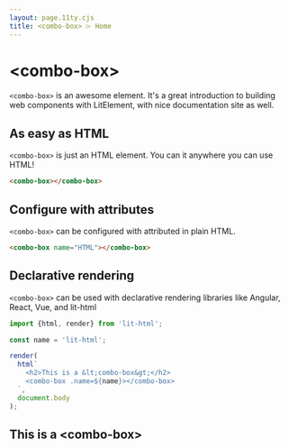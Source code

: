 ```yaml
---
layout: page.11ty.cjs
title: <combo-box> ⌲ Home
---
```


# &lt;combo-box>

`<combo-box>` is an awesome element. It's a great introduction to building web components with LitElement, with nice documentation site as well.

## As easy as HTML

<section class="columns">
  <div>

`<combo-box>` is just an HTML element. You can it anywhere you can use HTML!

```html
<combo-box></combo-box>
```

  </div>
  <div>

<combo-box></combo-box>

  </div>
</section>

## Configure with attributes

<section class="columns">
  <div>

`<combo-box>` can be configured with attributed in plain HTML.

```html
<combo-box name="HTML"></combo-box>
```

  </div>
  <div>

<combo-box name="HTML"></combo-box>

  </div>
</section>

## Declarative rendering

<section class="columns">
  <div>

`<combo-box>` can be used with declarative rendering libraries like Angular, React, Vue, and lit-html

```js
import {html, render} from 'lit-html';

const name = 'lit-html';

render(
  html`
    <h2>This is a &lt;combo-box&gt;</h2>
    <combo-box .name=${name}></combo-box>
  `,
  document.body
);
```

  </div>
  <div>

<h2>This is a &lt;combo-box&gt;</h2>
<combo-box name="lit-html"></combo-box>

  </div>
</section>
